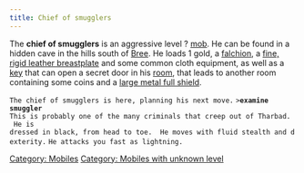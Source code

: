 ```yaml
---
title: Chief of smugglers
---
```


The **chief of smugglers** is an aggressive level ?
[mob](mob "wikilink"). He can be found in a hidden cave in the hills
south of [Bree](Bree "wikilink"). He loads 1 gold, a
[falchion](falchion "wikilink"), a [fine, rigid leather
breastplate](fine,_rigid_leather_breastplate "wikilink") and some common
cloth equipment, as well as a [key](key "wikilink") that can open a
secret door in his [room](room "wikilink"), that leads to another room
containing some coins and a [large metal full
shield](large_metal_full_shield "wikilink").

`The chief of smugglers is here, planning his next move.`
`>`**`examine smuggler`**
`This is probably one of the many criminals that creep out of Tharbad.  He is`
`dressed in black, from head to toe.  He moves with fluid stealth and dexterity.`
`He attacks you fast as lightning.`

[Category: Mobiles](Category:_Mobiles "wikilink") [Category: Mobiles
with unknown level](Category:_Mobiles_with_unknown_level "wikilink")